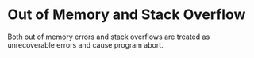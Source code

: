 # Out of Memory and Stack Overflow

Both out of memory errors and stack overflows are treated as unrecoverable errors and cause program
abort.
